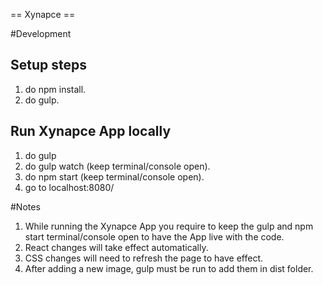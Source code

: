 == Xynapce ==

#Development

## Setup steps
1. do npm install.
2. do gulp.

## Run Xynapce App locally
1. do gulp
2. do gulp watch (keep terminal/console open).
3. do npm start (keep terminal/console open).
4. go to localhost:8080/

#Notes
1. While running the Xynapce App you require to keep the gulp and npm start
    terminal/console open to have the App live with the code.
2. React changes will take effect automatically.
3. CSS changes will need to refresh the page to  have effect.
4. After adding a new image, gulp must be run to add them in dist folder.